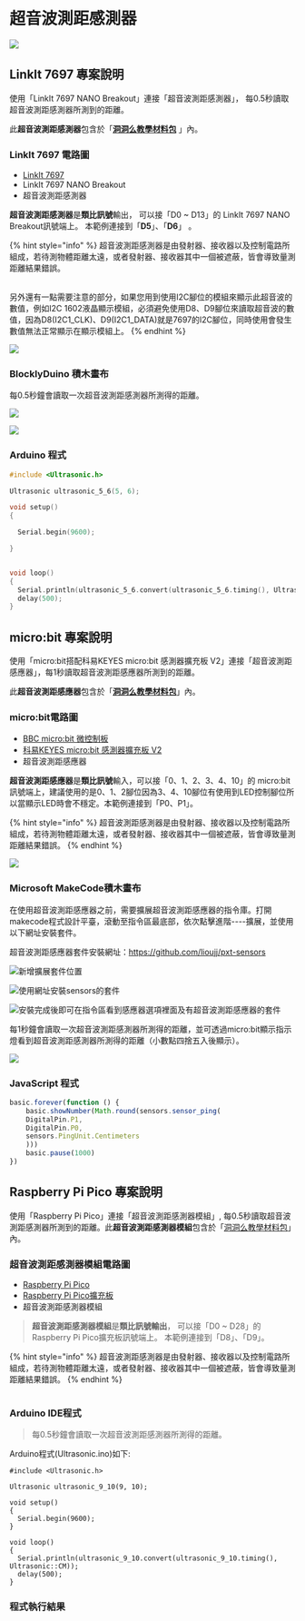# 超音波測距感測器

![](../../.gitbook/assets/linkit7697\_ultrasonic\_00.png)

## LinkIt 7697 專案說明

使用「LinkIt 7697 NANO Breakout」連接「超音波測距感測器」， 每0.5秒讀取超音波測距感測器所測到的距離。

此**超音波測距感測器**包含於「[**洞洞么教學材料包**](https://www.robotkingdom.com.tw/product/rk-education-kit-001/) 」內。

### LinkIt 7697 電路圖

* [LinkIt 7697](https://www.robotkingdom.com.tw/product/linkit-7697/)
* LinkIt 7697 NANO Breakout
* 超音波測距感測器

**超音波測距感測器**是**類比訊號**輸出， 可以接「D0 \~ D13」的 LinkIt 7697 NANO Breakout訊號端上。 本範例連接到「**D5**」、「**D6**」 。

{% hint style="info" %}
超音波測距感測器是由發射器、接收器以及控制電路所組成，若待測物體距離太遠，或者發射器、接收器其中一個被遮蔽，皆會導致量測距離結果錯誤。

\
另外還有一點需要注意的部分，如果您用到使用I2C腳位的模組來顯示此超音波的數值，例如I2C 1602液晶顯示模組，必須避免使用D8、D9腳位來讀取超音波的數值，因為D8(I2C1\_CLK)、D9(I2C1\_DATA)就是7697的I2C腳位，同時使用會發生數值無法正常顯示在顯示模組上。
{% endhint %}

![](../../.gitbook/assets/超音波測距感測器1.jpg)

### BlocklyDuino 積木畫布

每0.5秒鐘會讀取一次超音波測距感測器所測得的距離。

![](../../.gitbook/assets/超音波測距感測器2.png)

![](../../.gitbook/assets/linkit7697\_ultrasonic\_03.png)

### Arduino 程式

```c
#include <Ultrasonic.h>

Ultrasonic ultrasonic_5_6(5, 6);

void setup()
{

  Serial.begin(9600);

}


void loop()
{
  Serial.println(ultrasonic_5_6.convert(ultrasonic_5_6.timing(), Ultrasonic::CM));
  delay(500);
}
```

## micro:bit 專案說明

使用「micro:bit搭配科易KEYES micro:bit 感測器擴充板 V2」連接「超音波測距感應器」，每1秒讀取超音波測距感應器所測到的距離。

此**超音波測距感應器**包含於「[**洞洞么教學材料包**](https://www.robotkingdom.com.tw/product/rk-education-kit-001/)」內。

### micro:bit電路圖

* [BBC micro:bit 微控制板  ](https://www.robotkingdom.com.tw/product/bbc-microbit-1/)
* [科易KEYES micro:bit 感測器擴充板 V2  ](https://www.robotkingdom.com.tw/product/keyes-microbit-sensor-breakout-v2/)
* 超音波測距感應器

**超音波測距感應器**是**類比訊號**輸入，可以接「0、1、2、3、4、10」的 micro:bit訊號端上，建議使用的是0、1、2腳位因為3、4、10腳位有使用到LED控制腳位所以當顯示LED時會不穩定。本範例連接到「P0、P1」。

{% hint style="info" %}
超音波測距感測器是由發射器、接收器以及控制電路所組成，若待測物體距離太遠，或者發射器、接收器其中一個被遮蔽，皆會導致量測距離結果錯誤。
{% endhint %}

![](<../../.gitbook/assets/01 (5).JPG>)

### Microsoft MakeCode積木畫布

在使用超音波測距感應器之前，需要擴展超音波測距感應器的指令庫。打開makecode程式設計平臺，滾動至指令區最底部，依次點擊進階----擴展，並使用以下網址安裝套件。

超音波測距感應器套件安裝網址：[https://github.com/lioujj/pxt-sensors](https://github.com/lioujj/pxt-sensors)

![新增擴展套件位置](../../.gitbook/assets/02.jpg)

![使用網址安裝sensors的套件](<../../.gitbook/assets/03 (1) (2).JPG>)

![安裝完成後即可在指令區看到感應器選項裡面及有超音波測距感應器的套件](<../../.gitbook/assets/04 (1).jpg>)

每1秒鐘會讀取一次超音波測距感測器所測得的距離，並可透過micro:bit顯示指示燈看到超音波測距感測器所測得的距離（小數點四捨五入後顯示）。

![](<../../.gitbook/assets/05 (1).JPG>)

### JavaScript 程式

```javascript
basic.forever(function () {
    basic.showNumber(Math.round(sensors.sensor_ping(
    DigitalPin.P1,
    DigitalPin.P0,
    sensors.PingUnit.Centimeters
    )))
    basic.pause(1000)
})
```







## Raspberry Pi Pico 專案說明

使用「Raspberry Pi Pico」連接「超音波測距感測器模組」, 每0.5秒讀取超音波測距感測器所測到的距離。此**超音波測距感測器模組**包含於「[洞洞么教學材料包](https://robotkingdom.com.tw/product/rk-education-kit-001/)」內。



### 超音波測距感測器模組電路圖

* [Raspberry Pi Pico](https://robotkingdom.com.tw/product/raspberry-pi-pico/)[  ](https://www.robotkingdom.com.tw/product/bbc-microbit-1/)
* [Raspberry Pi Pico擴充板](https://robotkingdom.com.tw/product/pipico-education-kit-001/)[  ](https://www.robotkingdom.com.tw/product/keyes-microbit-sensor-breakout-v2/)
* 超音波測距感測器模組

> **超音波測距感測器模組**是**類比訊號輸出**， 可以接「D0 \~ D28」的Raspberry Pi Pico擴充板訊號端上。 本範例連接到「D8」、「D9」。

{% hint style="info" %}
超音波測距感測器是由發射器、接收器以及控制電路所組成，若待測物體距離太遠，或者發射器、接收器其中一個被遮蔽，皆會導致量測距離結果錯誤。
{% endhint %}



<figure><img src="../../.gitbook/assets/image (3) (1).png" alt=""><figcaption></figcaption></figure>



### Arduino IDE程式

> 每0.5秒鐘會讀取一次超音波測距感測器所測得的距離。



Arduino程式(Ultrasonic.ino)如下:

```arduino
#include <Ultrasonic.h>

Ultrasonic ultrasonic_9_10(9, 10);

void setup()
{
  Serial.begin(9600);
}

void loop()
{
  Serial.println(ultrasonic_9_10.convert(ultrasonic_9_10.timing(), Ultrasonic::CM));
  delay(500);
}
```



### 程式執行結果

<figure><img src="../../.gitbook/assets/image (1) (1) (2).png" alt=""><figcaption></figcaption></figure>

